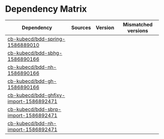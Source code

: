 # Dependency Matrix

Dependency | Sources | Version | Mismatched versions
---------- | ------- | ------- | -------------------
[cb-kubecd/bdd-spring-1586889010](https://github.com/cb-kubecd/bdd-spring-1586889010.git) |  | []() | 
[cb-kubecd/bdd-sbhg-1586890166](https://github.com/cb-kubecd/bdd-sbhg-1586890166.git) |  | []() | 
[cb-kubecd/bdd-nh-1586890166](https://github.com/cb-kubecd/bdd-nh-1586890166.git) |  | []() | 
[cb-kubecd/bdd-gh-1586890166](https://github.com/cb-kubecd/bdd-gh-1586890166.git) |  | []() | 
[cb-kubecd/bdd-ghfjxy-import-1586892471](https://github.com/cb-kubecd/bdd-ghfjxy-import-1586892471.git) |  | []() | 
[cb-kubecd/bdd-sbrp-import-1586892471](https://github.com/cb-kubecd/bdd-sbrp-import-1586892471.git) |  | []() | 
[cb-kubecd/bdd-nh-import-1586892471](https://github.com/cb-kubecd/bdd-nh-import-1586892471.git) |  | []() | 
